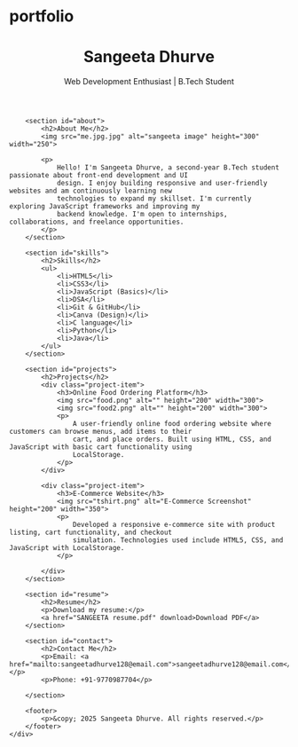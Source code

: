 # portfolio
<!DOCTYPE html>
<html lang="en">

<head>
    <meta charset="UTF-8">
    <meta name="viewport" content="width=device-width, initial-scale=1.0">
    <title>Sangeeta Dhurve - Personal Portfolio</title>
    <link rel="stylesheet" href="style.css">
</head>

<body>
    <div class="container">
        <header>
            <h1>Sangeeta Dhurve</h1>
            <p>Web Development Enthusiast | B.Tech Student</p>
        </header>

        <section id="about">
            <h2>About Me</h2>
            <img src="me.jpg.jpg" alt="sangeeta image" height="300" width="250">

            <p>
                Hello! I'm Sangeeta Dhurve, a second-year B.Tech student passionate about front-end development and UI
                design. I enjoy building responsive and user-friendly websites and am continuously learning new
                technologies to expand my skillset. I'm currently exploring JavaScript frameworks and improving my
                backend knowledge. I'm open to internships, collaborations, and freelance opportunities.
            </p>
        </section>

        <section id="skills">
            <h2>Skills</h2>
            <ul>
                <li>HTML5</li>
                <li>CSS3</li>
                <li>JavaScript (Basics)</li>
                <li>DSA</li>
                <li>Git & GitHub</li>
                <li>Canva (Design)</li>
                <li>C language</li>
                <li>Python</li>
                <li>Java</li>
            </ul>
        </section>

        <section id="projects">
            <h2>Projects</h2>
            <div class="project-item">
                <h3>Online Food Ordering Platform</h3>
                <img src="food.png" alt="" height="200" width="300">
                <img src="food2.png" alt="" height="200" width="300">
                <p>
                    A user-friendly online food ordering website where customers can browse menus, add items to their
                    cart, and place orders. Built using HTML, CSS, and JavaScript with basic cart functionality using
                    LocalStorage.
                </p>
            </div>

            <div class="project-item">
                <h3>E-Commerce Website</h3>
                <img src="tshirt.png" alt="E-Commerce Screenshot" height="200" width="350">
                <p>
                    Developed a responsive e-commerce site with product listing, cart functionality, and checkout
                    simulation. Technologies used include HTML5, CSS, and JavaScript with LocalStorage.
                </p>
               
            </div>
        </section>

        <section id="resume">
            <h2>Resume</h2>
            <p>Download my resume:</p>
            <a href="SANGEETA resume.pdf" download>Download PDF</a>
        </section>

        <section id="contact">
            <h2>Contact Me</h2>
            <p>Email: <a href="mailto:sangeetadhurve128@email.com">sangeetadhurve128@email.com</a></p>
            <p>Phone: +91-9770987704</p>

        </section>

        <footer>
            <p>&copy; 2025 Sangeeta Dhurve. All rights reserved.</p>
        </footer>
    </div>

</body>

</html>
